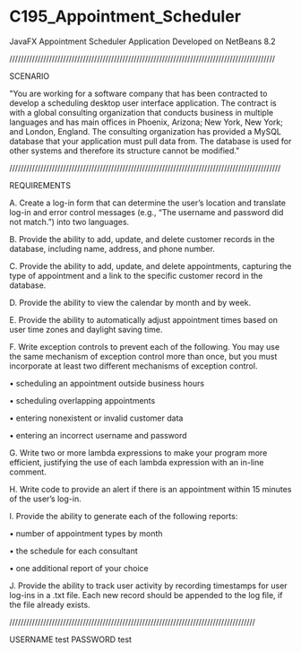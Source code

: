 # C195_Appointment_Scheduler
JavaFX Appointment Scheduler Application
Developed on NetBeans 8.2

//////////////////////////////////////////////////////////////////////////////////////////////

SCENARIO

"You are working for a software company that has been contracted to develop a scheduling desktop user interface application. 
The contract is with a global consulting organization that conducts business in multiple languages and has main offices in 
Phoenix, Arizona; New York, New York; and London, England. The consulting organization has provided a MySQL database that your 
application must pull data from. The database is used for other systems and therefore its structure cannot be modified."

////////////////////////////////////////////////////////////////////////////////////////////////

REQUIREMENTS

A.   Create a log-in form that can determine the user’s location and translate log-in and error control messages 
(e.g., “The username and password did not match.”) into two languages.

B.   Provide the ability to add, update, and delete customer records in the database, including name, address, and phone number.

C.   Provide the ability to add, update, and delete appointments, capturing the type of appointment and a link to the 
specific customer record in the database.

D.   Provide the ability to view the calendar by month and by week.

E.    Provide the ability to automatically adjust appointment times based on user time zones and daylight saving time.

F.   Write exception controls to prevent each of the following. You may use the same mechanism of exception control 
more than once, but you must incorporate at least  two different mechanisms of exception control.

•   scheduling an appointment outside business hours

•   scheduling overlapping appointments

•   entering nonexistent or invalid customer data

•   entering an incorrect username and password

G.  Write two or more lambda expressions to make your program more efficient, justifying the use of each lambda expression 
with an in-line comment.

H.   Write code to provide an alert if there is an appointment within 15 minutes of the user’s log-in.

I.   Provide the ability to generate each of the following reports:

•   number of appointment types by month

•   the schedule for each consultant

•   one additional report of your choice

J.   Provide the ability to track user activity by recording timestamps for user log-ins in a .txt file. 
Each new record should be appended to the log file, if the file already exists.

///////////////////////////////////////////////////////////////////////////////////////

USERNAME test
PASSWORD test

